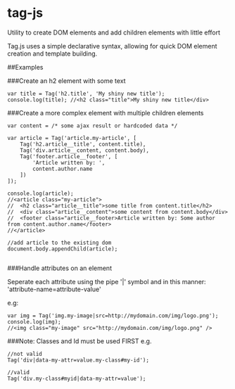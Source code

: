 # tag-js
Utility to create DOM elements and add children elements with little effort

Tag.js uses a simple declarative syntax, allowing for quick DOM element creation and template building.

##Examples

###Create an h2 element with some text
```
var title = Tag('h2.title', 'My shiny new title');
console.log(title); //<h2 class="title">My shiny new title</div>
```

###Create a more complex element with multiple children elements
```
var content = /* some ajax result or hardcoded data */

var article = Tag('article.my-article', [
    Tag('h2.article__title', content.title),
    Tag('div.article__content, content.body),
    Tag('footer.article__footer', [
        'Article written by: ',
        content.author.name
    ])
]);

console.log(article);
//<article class="my-article">
//  <h2 class="article__title">some title from content.title</h2>
//  <div class="article__content">some content from content.body</div>
//  <footer class="article__footer>Article written by: Some author from content.author.name</footer>
//</article>

//add article to the existing dom
document.body.appendChild(article);
  
```

###Handle attributes on an element

Seperate each attribute using the pipe '|' symbol and in this manner: 'attribute-name=attribute-value'

e.g:
```
var img = Tag('img.my-image|src=http://mydomain.com/img/logo.png');
console.log(img);
//<img class="my-image" src="http://mydomain.com/img/logo.png" />

```

###Note: Classes and Id must be used FIRST
e.g.
```
//not valid
Tag('div|data-my-attr=value.my-class#my-id');

//valid
Tag('div.my-class#myid|data-my-attr=value');


